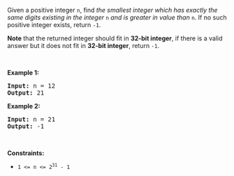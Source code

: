 <div><p>Given a positive integer <code>n</code>, find <em>the smallest integer which has exactly the same digits existing in the integer</em> <code>n</code> <em>and is greater in value than</em> <code>n</code>. If no such positive integer exists, return <code>-1</code>.</p>

<p><strong>Note</strong> that the returned integer should fit in <strong>32-bit integer</strong>, if there is a valid answer but it does not fit in <strong>32-bit integer</strong>, return <code>-1</code>.</p>

<p>&nbsp;</p>
<p><strong>Example 1:</strong></p>
<pre><strong>Input:</strong> n = 12
<strong>Output:</strong> 21
</pre><p><strong>Example 2:</strong></p>
<pre><strong>Input:</strong> n = 21
<strong>Output:</strong> -1
</pre>
<p>&nbsp;</p>
<p><strong>Constraints:</strong></p>

<ul>
	<li><code>1 &lt;= n &lt;= 2<sup>31</sup> - 1</code></li>
</ul>
</div>
